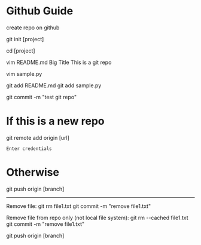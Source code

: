 # Github Guide

create repo on github

git init [project]

cd [project]

vim README.md
	Big Title
	This is a git repo

vim sample.py

git add README.md
git add sample.py

git commit -m "test git repo"

# If this is a new repo
git remote add origin [url]

	Enter credentials

# Otherwise
git push origin [branch]

----------------------------------------------------------

Remove file:
git rm file1.txt
git commit -m "remove file1.txt"

Remove file from repo only (not local file system):
git rm --cached file1.txt
git commit -m "remove file1.txt"

git push origin [branch]
